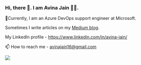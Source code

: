 ### Hi, there 👋. I am Avina Jain 👩🏼. 
🔭Currently, I am an Azure DevOps support engineer at Microsoft. 

Sometimes I write articles on my [Medium blog](https://avinajain.medium.com/).

My LinkedIn profile - https://www.linkedin.com/in/avina-jain/

📫 How to reach me - avinajain16@gmail.com

![](https://komarev.com/ghpvc/?username=Avina-Jain&color=brightgreen)


<!--
**Avina-Jain/Avina-Jain** is a ✨ _special_ ✨ repository because its `README.md` (this file) appears on your GitHub profile.

Here are some ideas to get you started:

- 🔭 I’m currently working on ...
- 🌱 I’m currently learning ...
- 👯 I’m looking to collaborate on ...
- 🤔 I’m looking for help with ...
- 💬 Ask me about ...
- 📫 How to reach me: ...
- 😄 Pronouns: ...
- ⚡ Fun fact: ...
-->
